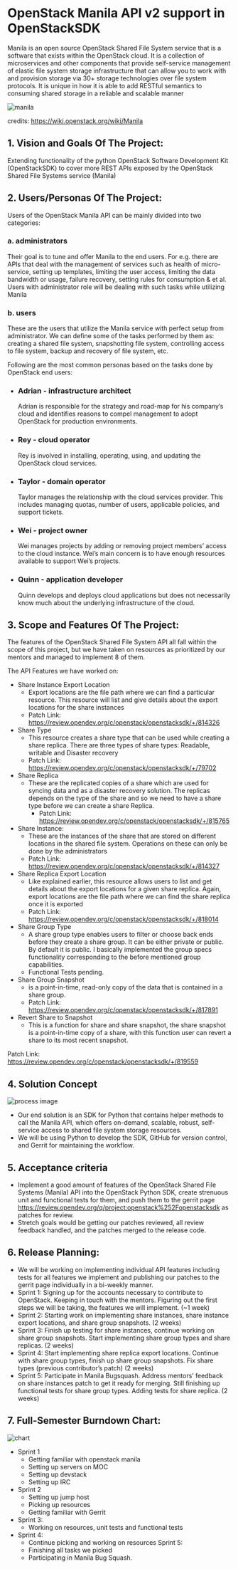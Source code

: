 #  OpenStack Manila API v2 support in OpenStackSDK
Manila is an open source OpenStack Shared File System service that is a software that exists within the OpenStack cloud. It is a collection of microservices and other components that provide self-service management of elastic file system storage infrastructure that can allow you to work with and provision storage via 30+ storage technologies over file system protocols. It is unique in how it is able to add RESTful semantics to consuming shared storage in a reliable and scalable manner

![manila](https://wiki.openstack.org/w/images/4/43/Shares_Service.png)

credits: https://wiki.openstack.org/wiki/Manila
## 1.   Vision and Goals Of The Project:
Extending functionality of the python OpenStack Software Development Kit (OpenStackSDK) to cover more REST APIs exposed by the OpenStack Shared File Systems service (Manila)

## 2. Users/Personas Of The Project:
Users of the OpenStack Manila API can be mainly divided into two categories:  
### a. administrators  
  Their goal is to tune and offer Manila to the end users. For e.g. there are APIs that deal with the management of services such as health of micro-service, setting up templates, limiting the user access, limiting the data bandwidth or usage, failure recovery, setting rules for consumption & et al. Users with administrator role will be dealing with such tasks while utilizing Manila
### b. users  
  These are the users that utilize the Manila service with perfect setup from administrator. We can define some of the tasks performed by them as: creating a shared file system, snapshotting file system, controlling access to file system, backup and recovery of file system, etc.

Following are the most common personas based on the tasks done by OpenStack end users:
- ### Adrian - infrastructure architect
  Adrian is responsible for the strategy and road-map for his company’s cloud and identifies reasons to compel management to adopt OpenStack for production environments.
- ### Rey - cloud operator
  Rey is involved in installing, operating, using, and updating the OpenStack cloud services.
- ### Taylor - domain operator
  Taylor manages the relationship with the cloud services provider. This includes managing quotas, number of users, applicable policies, and support tickets.
- ### Wei - project owner
  Wei manages projects by adding or removing project members’ access to the cloud instance. Wei’s main concern is to have enough resources available to support Wei’s projects.
- ### Quinn - application developer
  Quinn develops and deploys cloud applications but does not necessarily know much about the underlying infrastructure of the cloud.
<!-- - End-users of Manila
- People that use OpenStack to develop their public cloud environment projects
- Some major companies using openStack: Adobe, American Express, Best buy, Bloomberg
- Few services that can be achieved using manila are:
  - **Database as a service**: With a database as a service model, application owners do not have to install and maintain the database themselves. Instead, the database service provider takes responsibility for installing and maintaining the database, and application owners are charged according to their usage of the service. It is similar to software as a service.
  - **Big Data**: Through Manila’s HDFS native driver plugin, users can create a highly scalable, flexible, fast, and cost effective storage platform, because it can store and distribute very large data sets across hundreds of inexpensive servers that operate in parallel.
  - **cross-tenant data sharing**: a tenant is a group of users sharing common access to a software instance with specific privileges. As manila is a shared file system, we can use its capabilities to achieve data-sharing between multiple tenants. This can help software to run in a distributed environment ensuring that all the different instances are sharing the same data. -->

## 3.   Scope and Features Of The Project:
The features of the OpenStack Shared File System API all fall within the scope of this project, but we have taken on resources as prioritized by our mentors and managed to implement 8 of them.

The API Features we have worked on:  
- Share Instance Export Location
  - Export locations are the file path where we can find a particular resource. This resource will list and give details about the export locations for the share instances
  - Patch Link: https://review.opendev.org/c/openstack/openstacksdk/+/814326
- Share Type
  - This resource creates a share type that can be used while creating a share replica. There are three types of share types: Readable, writable and Disaster recovery
  - Patch Link: https://review.opendev.org/c/openstack/openstacksdk/+/79702
- Share Replica
  - These are the replicated copies of a share which are used for syncing data and as a disaster recovery solution. The replicas depends on the type of the share and so we need to have a share type before we can create a share Replica.
 	- Patch Link: https://review.opendev.org/c/openstack/openstacksdk/+/815765
- Share Instance:
  - These are the instances of the share that are stored on different locations in the shared file system. Operations on these can only be done by the administrators
  - Patch Link: https://review.opendev.org/c/openstack/openstacksdk/+/814327 
- Share Replica Export Location 
  -  Like explained earlier, this resource allows users to list and get details about the export locations for a given share replica. Again, export locations are the file path where we can find the share replica once it is exported
  - Patch Link: https://review.opendev.org/c/openstack/openstacksdk/+/818014 
- Share Group Type 
  - A share group type enables users to filter or choose back ends before they create a share group. It can be either private or public. By default it is public.  I basically implemented the group specs functionality corresponding to the before mentioned group capabilities.
  - Functional Tests pending.
- Share Group Snapshot
  -  is a point-in-time, read-only copy of the data that is contained in a share group.
  - Patch Link:  https://review.opendev.org/c/openstack/openstacksdk/+/817891
- Revert Share to Snapshot
  - This is a function for share and share snapshot, the share snapshot is a point-in-time copy of a share, with this function user can revert a share to its most recent  snapshot.

Patch Link: https://review.opendev.org/c/openstack/openstacksdk/+/819559
## 4. Solution Concept
![process image](https://github.com/tutkuna/cs6620/blob/main/Screenshot%202021-09-23%20194854.jpg)

- Our end solution is an SDK for Python that contains helper methods to call the Manila API, which offers on-demand, scalable, robust, self-service access to shared file system storage resources. 
- We will be using Python to develop the SDK, GitHub for version control, and Gerrit for maintaining the workflow.


## 5. Acceptance criteria
- Implement a good amount of features of the OpenStack Shared File Systems (Manila) API into the OpenStack Python SDK, create strenuous unit and functional tests for them, and push them to the gerrit page https://review.opendev.org/q/project:openstack%252Fopenstacksdk as patches for review.
- Stretch goals would be getting our patches reviewed, all review feedback handled, and the patches merged to the release code.


## 6.  Release Planning:
- We will be working on implementing individual API features including tests for all features we implement and publishing our patches to the gerrit page individually in a bi-weekly manner. 
- Sprint 1: Signing up for the accounts necessary to contribute to OpenStack. Keeping in touch with the mentors. Figuring out the first steps we will be taking, the features we will implement. (~1 week)
- Sprint 2: Starting work on implementing share instances, share instance export locations, and share group snapshots. (2 weeks)
- Sprint 3: Finish up testing for share instances, continue working on share group snapshots. Start implementing share group types and share replicas. (2 weeks)
- Sprint 4: Start implementing share replica export locations. Continue with share group types, finish up share group snapshots. Fix share types (previous contributor’s patch) (2 weeks)
- Sprint 5: Participate in Manila Bugsquash. Address mentors’ feedback on share instances patch to get it ready for merging. Still finishing up functional tests for share group types. Adding tests for share replica. (2 weeks)


## 7. Full-Semester Burndown Chart:
![chart](https://github.com/tutkuna/cs6620/blob/07a6f1f88608955109cfa0ba620b48ea328d8064/Full-Semester%20Burndown%20Chart.png)
- Sprint 1
  - Getting familiar with openstack manila
  - Setting up servers on MOC
  - Setting up devstack
  - Setting up IRC
- Sprint 2
  - Setting up jump host
  - Picking up resources
  - Getting familiar with Gerrit
- Sprint 3:
  - Working on resources, unit tests and functional tests
- Sprint 4:
  - Continue picking and working on resources
Sprint 5:
  - Finishing all tasks we picked
  - Participating in Manila Bug Squash.
